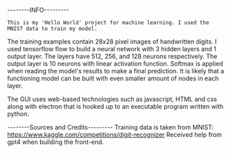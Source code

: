 --------INFO---------

    This is my 'Hello World' project for machine learning. I used the MNIST data to train my model.
The training examples contain 28x28 pixel images of handwritten digits. I used tensorflow flow to
build a neural network with 3 hidden layers and 1 output layer. The layers have 512, 256, and 128 neurons
respectively. The output layer is 10 neurons with linear activation function. Softmax is applied when reading the
model's results to make a final prediction. It is likely that a functioning model can be built with even smaller 
amount of nodes in each layer.

The GUI uses web-based technologies such as javascript, HTML and css along with electron that is hooked up to an 
executable program written with python.


--------Sources and Credits---------
Training data is taken from MNIST: https://www.kaggle.com/competitions/digit-recognizer
Received help from gpt4 when building the front-end.